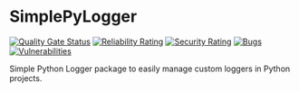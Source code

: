 # SimplePyLogger

[![Quality Gate Status](https://sonarqube.fronteraware.com/api/project_badges/measure?project=simplepylogger&metric=alert_status&token=36002ab2fbeb64200ad17e2e68388cc15d5679da)](https://sonarqube.fronteraware.com/dashboard?id=simplepylogger)
[![Reliability Rating](https://sonarqube.fronteraware.com/api/project_badges/measure?project=simplepylogger&metric=reliability_rating&token=36002ab2fbeb64200ad17e2e68388cc15d5679da)](https://sonarqube.fronteraware.com/dashboard?id=simplepylogger)
[![Security Rating](https://sonarqube.fronteraware.com/api/project_badges/measure?project=simplepylogger&metric=security_rating&token=36002ab2fbeb64200ad17e2e68388cc15d5679da)](https://sonarqube.fronteraware.com/dashboard?id=simplepylogger)
[![Bugs](https://sonarqube.fronteraware.com/api/project_badges/measure?project=simplepylogger&metric=bugs&token=36002ab2fbeb64200ad17e2e68388cc15d5679da)](https://sonarqube.fronteraware.com/dashboard?id=simplepylogger)
[![Vulnerabilities](https://sonarqube.fronteraware.com/api/project_badges/measure?project=simplepylogger&metric=vulnerabilities&token=36002ab2fbeb64200ad17e2e68388cc15d5679da)](https://sonarqube.fronteraware.com/dashboard?id=simplepylogger)

Simple Python Logger package to easily manage custom loggers in Python projects.
